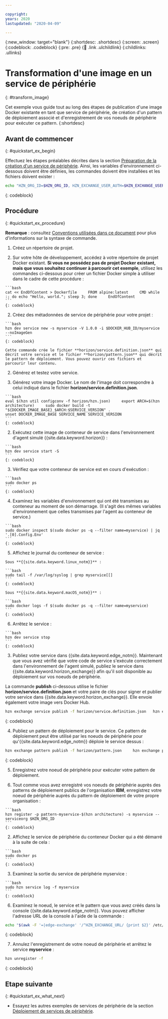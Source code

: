 ```yaml
---

copyright:
years: 2020
lastupdated: "2020-04-09"

---
```


{:new_window: target="blank"}
{:shortdesc: .shortdesc}
{:screen: .screen}
{:codeblock: .codeblock}
{:pre: .pre}
{:child: .link .ulchildlink}
{:childlinks: .ullinks}

# Transformation d'une image en un service de périphérie
{: #transform_image}

Cet exemple vous guide tout au long des étapes de publication d'une image Docker existante en tant que service de périphérie, de création d'un pattern de déploiement associé et d'enregistrement de vos noeuds de périphérie pour exécuter ce pattern.
{:shortdesc}

## Avant de commencer
{: #quickstart_ex_begin}

Effectuez les étapes préalables décrites dans la section [Préparation de la création d'un service de périphérie](service_containers.md). Ainsi, les variables d'environnement ci-dessous doivent être définies, les commandes doivent être installées et les fichiers doivent exister :

```bash
echo "HZN_ORG_ID=$HZN_ORG_ID, HZN_EXCHANGE_USER_AUTH=$HZN_EXCHANGE_USER_AUTH, DOCKER_HUB_ID=$DOCKER_HUB_ID" which git jq ls ~/.hzn/keys/service.private.key ~/.hzn/keys/service.public.pem cat /etc/default/horizon
```
{: codeblock}

## Procédure
{: #quickstart_ex_procedure}

**Remarque** : consultez [Conventions utilisées dans ce document](../getting_started/document_conventions.md) pour plus d'informations sur la syntaxe de commande.

1. Créez un répertoire de projet.

  1. Sur votre hôte de développement, accédez à votre répertoire de projet Docker existant. **Si vous ne possédez pas de projet Docker existant, mais que vous souhaitez continuer à parcourir cet exemple**, utilisez les commandes ci-dessous pour créer un fichier Docker simple à utiliser dans le cadre de cette procédure :

    ```bash
    cat << EndOfContent > Dockerfile     FROM alpine:latest     CMD while :; do echo "Hello, world."; sleep 3; done     EndOfContent
    ```
    {: codeblock}

  2. Créez des métadonnées de service de périphérie pour votre projet :

    ```bash
    hzn dev service new -s myservice -V 1.0.0 -i $DOCKER_HUB_ID/myservice --noImageGen
    ```
    {: codeblock}

    Cette commande crée le fichier **horizon/service.definition.json** qui décrit votre service et le fichier **horizon/pattern.json** qui décrit le pattern de déploiement. Vous pouvez ouvrir ces fichiers et parcourir leur contenu.

2. Générez et testez votre service.

  1. Générez votre image Docker. Le nom de l'image doit correspondre à celui indiqué dans le fichier **horizon/service.definition.json**.

    ```bash
    eval $(hzn util configconv -f horizon/hzn.json)     export ARCH=$(hzn architecture)     sudo docker build -t "${DOCKER_IMAGE_BASE}_$ARCH:$SERVICE_VERSION" .
    unset DOCKER_IMAGE_BASE SERVICE_NAME SERVICE_VERSION
    ```
    {: codeblock}

  2. Exécutez cette image de conteneur de service dans l'environnement d'agent simulé {{site.data.keyword.horizon}} :

    ```bash
    hzn dev service start -S
    ```
    {: codeblock}

  3. Vérifiez que votre conteneur de service est en cours d'exécution :

    ```bash
    sudo docker ps
    ```
    {: codeblock}

  4. Examinez les variables d'environnement qui ont été transmises au conteneur au moment de son démarrage. (Il s'agit des mêmes variables d'environnement que celles transmises par l'agent au conteneur de service.)

    ```bash
    sudo docker inspect $(sudo docker ps -q --filter name=myservice) | jq '.[0].Config.Env'
    ```
    {: codeblock}

  5. Affichez le journal du conteneur de service :

    Sous **{{site.data.keyword.linux_notm}}** :

    ```bash
    sudo tail -f /var/log/syslog | grep myservice[[]
    ```
    {: codeblock}

    Sous **{{site.data.keyword.macOS_notm}}** :

    ```bash
    sudo docker logs -f $(sudo docker ps -q --filter name=myservice)
    ```
    {: codeblock}

  6. Arrêtez le service :

    ```bash
    hzn dev service stop
    ```
    {: codeblock}

3. Publiez votre service dans {{site.data.keyword.edge_notm}}. Maintenant que vous avez vérifié que votre code de service s'exécute correctement dans l'environnement de l'agent simulé, publiez le service dans {{site.data.keyword.horizon_exchange}} afin qu'il soit disponible au déploiement sur vos noeuds de périphérie.

  La commande **publish** ci-dessous utilise le fichier **horizon/service.definition.json** et votre paire de clés pour signer et publier votre service dans {{site.data.keyword.horizon_exchange}}. Elle envoie également votre image vers Docker Hub.

  ```bash
  hzn exchange service publish -f horizon/service.definition.json   hzn exchange service list
  ```
  {: codeblock}

4. Publiez un pattern de déploiement pour le service. Ce pattern de déploiement peut être utilisé par les noeuds de périphérie pour qu'{{site.data.keyword.edge_notm}} déploie le service dessus :

  ```bash
  hzn exchange pattern publish -f horizon/pattern.json     hzn exchange pattern list
  ```
  {: codeblock}

5. Enregistrez votre noeud de périphérie pour exécuter votre pattern de déploiement.

  1. Tout comme vous avez enregistré vos noeuds de périphérie auprès des patterns de déploiement publics de l'organisation **IBM**, enregistrez votre noeud de périphérie auprès du pattern de déploiement de votre propre organisation :

    ```bash
    hzn register -p pattern-myservice-$(hzn architecture) -s myservice --serviceorg $HZN_ORG_ID
    ```
    {: codeblock}

  2. Affichez le service de périphérie du conteneur Docker qui a été démarré à la suite de cela :

    ```bash
    sudo docker ps
    ```
    {: codeblock}

  3. Examinez la sortie du service de périphérie myservice :

    ```bash
    sudo hzn service log -f myservice
    ```
    {: codeblock}

6. Examinez le noeud, le service et le pattern que vous avez créés dans la console {{site.data.keyword.edge_notm}}. Vous pouvez afficher l'adresse URL de la console à l'aide de la commande :

  ```bash
  echo "$(awk -F '=|edge-exchange' '/^HZN_EXCHANGE_URL/ {print $2}' /etc/default/horizon)edge"
  ```
  {: codeblock}

7. Annulez l'enregistrement de votre noeud de périphérie et arrêtez le service **myservice** :

  ```bash
  hzn unregister -f
  ```
  {: codeblock}

## Etape suivante
{: #quickstart_ex_what_next}

* Essayez les autres exemples de services de périphérie de la section [Déploiement de services de périphérie](../using_edge_services/detailed_policy.md).
